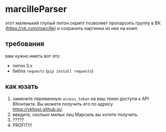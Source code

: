 # marcilleParser

этот маленький глупый питон скрипт позволяет пропарсить группу в ВК (https://vk.com/marcille) и сохранить картинки из нее на комп.

## требования

вам нужно иметь вот это:

- питон 3.x
- библа `requests` (`pip install requests`)

## как юзать

1. замените переменную `access_token` на ваш токен доступа к API ВКонтакте. Вы можете получить его по адресу https://vkhost.github.io/.
2. введите, сколько милых лиц Марсиль вы хотите получить.
3. ?????
4. PROFIT!!!
